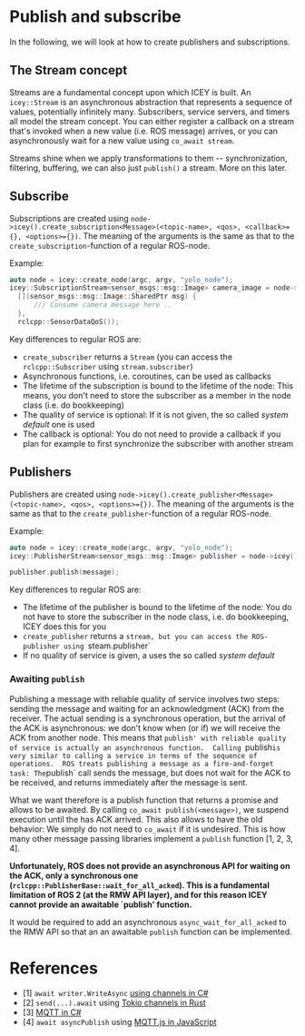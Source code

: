 # Publish and subscribe

In the following, we will look at how to create publishers and subscriptions.

## The Stream concept 

Streams are a fundamental concept upon which ICEY is built. An `icey::Stream` is an asynchronous abstraction that represents a sequence of values, potentially infinitely many. 
Subscribers, service servers, and timers all model the stream concept. 
You can either register a callback on a stream that's invoked when a new value (i.e. ROS message) arrives, or you can asynchronously wait for a new value using `co_await stream`. 

Streams shine when we apply transformations to them -- synchronization, filtering, buffering, we can also just `publish()` a stream. More on this later.


## Subscribe

Subscriptions are created using `node->icey().create_subscription<Message>(<topic-name>, <qos>, <callback>={}, <options>={})`. The meaning of the arguments is the same as that to the `create_subscription`-function of a regular ROS-node. 

Example: 

```cpp
auto node = icey::create_node(argc, argv, "yolo_node");
icey::SubscriptionStream<sensor_msgs::msg::Image> camera_image = node->icey().create_subscription<sensor_msgs::msg::Image>("camera", 
  [](sensor_msgs::msg::Image::SharedPtr msg) {
      /// Consume camera message here ..
  },
  rclcpp::SensorDataQoS());
```

Key differences to regular ROS are: 
  - `create_subscriber` returns a `Stream` (you can access the `rclcpp::Subscriber` using `stream.subscriber`)
  - Asynchronous functions, i.e. coroutines, can be used as callbacks
  - The lifetime of the subscription is bound to the lifetime of the node: This means, you don't need to store  the subscriber as a member in the node class (i.e. do bookkeeping)
  - The quality of service is optional: If it is not given, the so called *system default* one is used
  - The callback is optional: You do not need to provide a callback if you plan for example to first synchronize the subscriber with another stream

## Publishers

Publishers are created using `node->icey().create_publisher<Message>(<topic-name>, <qos>, <options>={})`. The meaning of the arguments is the same as that to the `create_publisher`-function of a regular ROS-node. 

Example: 

```cpp
auto node = icey::create_node(argc, argv, "yolo_node");
icey::PublisherStream<sensor_msgs::msg::Image> publisher = node->icey().create_publisher<sensor_msgs::msg::Image>("camera", rclcpp::SensorDataQoS());

publisher.publish(message);
```

Key differences to regular ROS are: 
  - The lifetime of the publisher is bound to the lifetime of the node: You do not have to store the subscriber in the node class, i.e. do bookkeeping, ICEY does this for you
  - `create_publisher` returns a `stream, but you can access the ROS-publisher using `steam.publisher` 
  - If no quality of service is given, a uses the so called *system default*  

### Awaiting `publish`

Publishing a message with reliable quality of service involves two steps: sending the message and waiting for an acknowledgment (ACK) from the receiver. The actual sending is a synchronous operation, but the arrival of the ACK is asynchronous: we don't know when (or if) we will receive the ACK from another node. 
This means that `publish' with reliable quality of service is actually an asynchronous function. 
Calling `publish` is very similar to calling a service in terms of the sequence of operations. 
ROS treats publishing a message as a fire-and-forget task: The `publish` call sends the message, but does not wait for the ACK to be received, and returns immediately after the message is sent.

What we want therefore is a publish function that returns a promise and allows to be awaited. By calling `co_await publish(<message>)`, we suspend execution until the has ACK arrived.
This also allows to have the old behavior: We simply do not need to `co_await` if it is undesired. 
This is how many other message passing libraries implement a `publish` function [1, 2, 3, 4].

__Unfortunately, ROS does not provide an asynchronous API for waiting on the ACK, only a synchronous one (`rclcpp::PublisherBase::wait_for_all_acked`). This is a fundamental limitation of ROS 2 (at the RMW API layer), and for this reason ICEY cannot provide an awaitable `publish' function.__

It would be required to add an asynchronous `async_wait_for_all_acked` to the RMW API so that an  an awaitable `publish` function can be implemented.

# References 

- [1] `await writer.WriteAsync` [using channels in C#](https://learn.microsoft.com/en-us/dotnet/core/extensions/channels)
- [2] `send(...).await` using [Tokio channels in Rust](https://tokio.rs/tokio/tutorial/channels)
- [3] [MQTT in C#](https://github.com/dotnet/MQTTnet/blob/980a5d0a6d58d77318056cd50d35602c34622360/Samples/Client/Client_Publish_Samples.cs#L39)
- [4] `await asyncPublish` using [MQTT.js in JavaScript](https://github.com/mqttjs/MQTT.js?tab=readme-ov-file#publish-async)